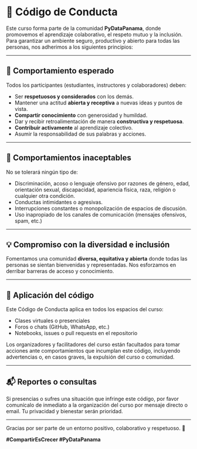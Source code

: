 # 🌟 Código de Conducta

Este curso forma parte de la comunidad **PyDataPanama**, donde promovemos el aprendizaje colaborativo, el respeto mutuo y la inclusión. Para garantizar un ambiente seguro, productivo y abierto para todas las personas, nos adherimos a los siguientes principios:

---

## 🤝 Comportamiento esperado

Todos los participantes (estudiantes, instructores y colaboradores) deben:

* Ser **respetuosos y considerados** con los demás.
* Mantener una actitud **abierta y receptiva** a nuevas ideas y puntos de vista.
* **Compartir conocimiento** con generosidad y humildad.
* Dar y recibir retroalimentación de manera **constructiva y respetuosa**.
* **Contribuir activamente** al aprendizaje colectivo.
* Asumir la responsabilidad de sus palabras y acciones.

---

## 🚫 Comportamientos inaceptables

No se tolerará ningún tipo de:

* Discriminación, acoso o lenguaje ofensivo por razones de género, edad, orientación sexual, discapacidad, apariencia física, raza, religión o cualquier otra condición.
* Conductas intimidantes o agresivas.
* Interrupciones constantes o monopolización de espacios de discusión.
* Uso inapropiado de los canales de comunicación (mensajes ofensivos, spam, etc.)

---

## 💡 Compromiso con la diversidad e inclusión

Fomentamos una comunidad **diversa, equitativa y abierta** donde todas las personas se sientan bienvenidas y representadas. Nos esforzamos en derribar barreras de acceso y conocimiento.

---

## 🧩 Aplicación del código

Este Código de Conducta aplica en todos los espacios del curso:

* Clases virtuales o presenciales
* Foros o chats (GitHub, WhatsApp, etc.)
* Notebooks, issues o pull requests en el repositorio

Los organizadores y facilitadores del curso están facultados para tomar acciones ante comportamientos que incumplan este código, incluyendo advertencias o, en casos graves, la expulsión del curso o comunidad.

---

## 📬 Reportes o consultas

Si presencias o sufres una situación que infringe este código, por favor comunícalo de inmediato a la organización del curso por mensaje directo o email. Tu privacidad y bienestar serán prioridad.

---

Gracias por ser parte de un entorno positivo, colaborativo y respetuoso. 🤗

**#CompartirEsCrecer #PyDataPanama**
